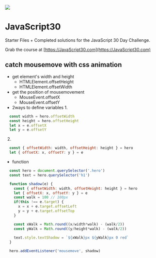![](https://javascript30.com/images/JS3-social-share.png)

# JavaScript30

Starter Files + Completed solutions for the JavaScript 30 Day Challenge.

Grab the course at [https://JavaScript30.com](https://JavaScript30.com)

## catch mousemove with css animation

- get element's width and height
  - HTMLElement.offsetHeight
  - HTMLElement.offsetWidth
- get the position of mousemovement
  - MouseEvent.offsetX
  - MouseEvent.offsetY
- 2ways to define variables
  1.
```javascript
  const width = hero.offsetWidth 
  const height = hero.offsetHeight
  let x = e.offsetX
  let y = e.offsetY
```

  2.

```javascript
  const { offsetWidth: width, offsetHeight: height } = hero
  let { offsetX: x, offsetY: y } = e
```
- function

```javascript
  const hero = document.querySelector('.hero')
  const text = hero.querySelector('h1')

  function shadow(e) {
    const { offsetWidth: width, offsetHeight: height } = hero
    let { offsetX: x, offsetY: y } = e
    const walk = 100 // 100px
    if(this !== e.target) {
      x = x + e.target.offsetLeft
      y = y + e.target.offsetTop
    }

    const xWalk = Math.round((x/width*walk) - (walk/2))
    const yWalk = Math.round((y/height*walk) - (walk/2))
    
    text.style.textShadow = `${xWalk}px ${yWalk}px 0 red`
  }

  hero.addEventListener('mousemove', shadow)
```


